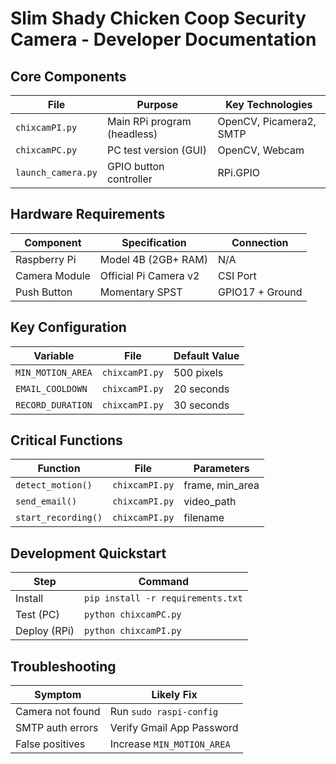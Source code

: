 # Slim Shady Chicken Coop Security Camera - Developer Documentation

## Core Components

| File               | Purpose                          | Key Technologies       |
|--------------------|----------------------------------|------------------------|
| `chixcamPI.py`     | Main RPi program (headless)      | OpenCV, Picamera2, SMTP|
| `chixcamPC.py`     | PC test version (GUI)            | OpenCV, Webcam         |
| `launch_camera.py` | GPIO button controller           | RPi.GPIO               |

## Hardware Requirements

| Component          | Specification                   | Connection            |
|--------------------|---------------------------------|-----------------------|
| Raspberry Pi       | Model 4B (2GB+ RAM)             | N/A                   |
| Camera Module      | Official Pi Camera v2           | CSI Port              |
| Push Button        | Momentary SPST                  | GPIO17 + Ground       |

## Key Configuration

| Variable           | File             | Default Value        |
|--------------------|-----------------|----------------------|
| `MIN_MOTION_AREA`  | `chixcamPI.py`  | 500 pixels           |
| `EMAIL_COOLDOWN`   | `chixcamPI.py`  | 20 seconds           |
| `RECORD_DURATION`  | `chixcamPI.py`  | 30 seconds           |

## Critical Functions

| Function           | File             | Parameters           |
|--------------------|-----------------|----------------------|
| `detect_motion()`  | `chixcamPI.py`  | frame, min_area      |
| `send_email()`     | `chixcamPI.py`  | video_path           |
| `start_recording()`| `chixcamPI.py`  | filename             |

## Development Quickstart

| Step               | Command                          |
|--------------------|----------------------------------|
| Install            | `pip install -r requirements.txt` |
| Test (PC)         | `python chixcamPC.py`            |
| Deploy (RPi)      | `python chixcamPI.py`            |

## Troubleshooting

| Symptom            | Likely Fix                       |
|--------------------|----------------------------------|
| Camera not found   | Run `sudo raspi-config`          |
| SMTP auth errors   | Verify Gmail App Password        |
| False positives    | Increase `MIN_MOTION_AREA`       |
